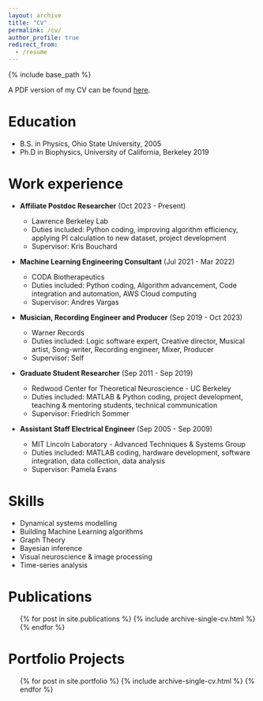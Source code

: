 ```yaml
---
layout: archive
title: "CV"
permalink: /cv/
author_profile: true
redirect_from:
  - /resume
---
```


{% include base_path %}

A PDF version of my CV can be found [here](https://chris-warner-ii.github.io/files/Warner_resume.pdf).

Education
======
* B.S. in Physics, Ohio State University, 2005
* Ph.D in Biophysics, University of California, Berkeley 2019

Work experience
======

* **Affiliate Postdoc Researcher** (Oct 2023 - Present)
  * Lawrence Berkeley Lab
  * Duties included: Python coding, improving algorithm efficiency, applying PI calculation to new dataset, project development
  * Supervisor: Kris Bouchard

* **Machine Learning Engineering Consultant** (Jul 2021 - Mar 2022)
  * CODA Biotherapeutics
  * Duties included: Python coding, Algorithm advancement, Code integration and automation, AWS Cloud computing 
  * Supervisor: Andres Vargas

* **Musician, Recording Engineer and Producer** (Sep 2019 - Oct 2023)
  * Warner Records
  * Duties included: Logic software expert, Creative director, Musical artist, Song-writer, Recording engineer, Mixer, Producer 
  * Supervisor: Self  

* **Graduate Student Researcher** (Sep 2011 - Sep 2019)
  * Redwood Center for Theoretical Neuroscience - UC Berkeley
  * Duties included: MATLAB & Python coding, project development, teaching & mentoring students, technical communication
  * Supervisor: Friedrich Sommer

* **Assistant Staff Electrical Engineer** (Sep 2005 - Sep 2009)
  * MIT Lincoln Laboratory - Advanced Techniques & Systems Group
  * Duties included: MATLAB coding, hardware development, software integration, data collection, data analysis 
  * Supervisor: Pamela Evans  
  
Skills
======
* Dynamical systems modelling
* Building Machine Learning algorithms
* Graph Theory
* Bayesian inference
* Visual neuroscience & image processing
* Time-series analysis

Publications
======
  <ul>{% for post in site.publications %}
    {% include archive-single-cv.html %}
  {% endfor %}</ul>

Portfolio Projects
======
  <ol>{% for post in site.portfolio %}
    {% include archive-single-cv.html %}
  {% endfor %}</ol>  
  
<!--  
Talks
======
  <ul>{% for post in site.talks %}
    {% include archive-single-talk-cv.html %}
  {% endfor %}</ul>
  
Teaching
======
  <ul>{% for post in site.teaching %}
    {% include archive-single-cv.html %}
  {% endfor %}</ul>


  
Service and leadership
======
* 

-->  

